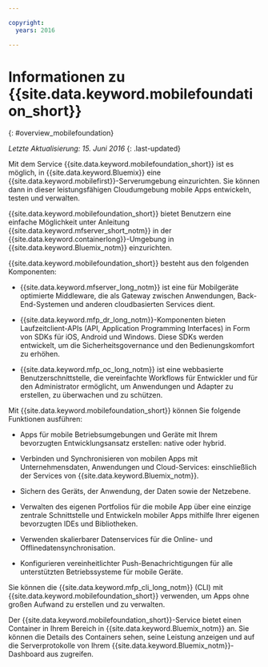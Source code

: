 ```yaml
---

copyright:
  years: 2016

---
```


#	Informationen zu {{site.data.keyword.mobilefoundation_short}}
{: #overview_mobilefoundation}

*Letzte Aktualisierung: 15. Juni 2016*
{: .last-updated}

Mit dem Service {{site.data.keyword.mobilefoundation_short}} ist es möglich, in {{site.data.keyword.Bluemix}} eine {{site.data.keyword.mobilefirst}}-Serverumgebung einzurichten. Sie können dann
in dieser leistungsfähigen Cloudumgebung mobile Apps entwickeln, testen und verwalten.

{{site.data.keyword.mobilefoundation_short}} bietet Benutzern eine einfache Möglichkeit unter Anleitung {{site.data.keyword.mfserver_short_notm}} in der {{site.data.keyword.containerlong}}-Umgebung in {{site.data.keyword.Bluemix_notm}} einzurichten.

{{site.data.keyword.mobilefoundation_short}} besteht aus den folgenden Komponenten:

*	{{site.data.keyword.mfserver_long_notm}} ist eine für Mobilgeräte optimierte Middleware, die als Gateway zwischen Anwendungen, Back-End-Systemen und anderen cloudbasierten Services dient.

*	{{site.data.keyword.mfp_dr_long_notm}}-Komponenten bieten Laufzeitclient-APIs (API, Application Programming Interfaces) in Form von SDKs für iOS, Android und Windows. Diese SDKs werden entwickelt, um die Sicherheitsgovernance und den Bedienungskomfort zu erhöhen.

*	{{site.data.keyword.mfp_oc_long_notm}} ist eine webbasierte Benutzerschnittstelle, die vereinfachte Workflows für Entwickler und für den Administrator ermöglicht, um Anwendungen und Adapter zu erstellen, zu überwachen und zu schützen.

Mit {{site.data.keyword.mobilefoundation_short}} können Sie folgende Funktionen ausführen:

*	Apps für mobile Betriebsumgebungen und Geräte mit Ihrem bevorzugten Entwicklungsansatz erstellen: native oder hybrid.

*	Verbinden und Synchronisieren von mobilen Apps mit Unternehmensdaten, Anwendungen und Cloud-Services: einschließlich der Services von {{site.data.keyword.Bluemix_notm}}.

*	Sichern des Geräts, der Anwendung, der Daten sowie der Netzebene.

*	Verwalten des eigenen Portfolios für die mobile App über eine einzige zentrale Schnittstelle und Entwickeln mobiler Apps mithilfe Ihrer eigenen bevorzugten IDEs und Bibliotheken.

*	Verwenden skalierbarer Datenservices für die Online- und Offlinedatensynchronisation.

*	Konfigurieren vereinheitlichter Push-Benachrichtigungen für alle unterstützten Betriebssysteme für mobile Geräte.

Sie können die {{site.data.keyword.mfp_cli_long_notm}} (CLI) mit {{site.data.keyword.mobilefoundation_short}} verwenden, um Apps ohne großen Aufwand zu erstellen und zu verwalten.

Der {{site.data.keyword.mobilefoundation_short}}-Service bietet einen Container in Ihrem Bereich in {{site.data.keyword.Bluemix_notm}} an. Sie können die Details des Containers sehen, seine Leistung anzeigen  und auf die Serverprotokolle von Ihrem {{site.data.keyword.Bluemix_notm}}-Dashboard aus zugreifen.

